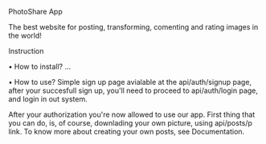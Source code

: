 PhotoShare App

  The best website for posting, transforming, comenting and rating images in the world!

Instruction
  
  • How to install?
    ...
  
  • How to use?
Simple sign up page avialable at the api/auth/signup page, after your succesfull sign up, you'll need to proceed to api/auth/login page, and login in out system.
    
After your authorization you're now allowed to use our app.
 First thing that you can do, is, of course, downlading your own picture, using api/posts/p link. 
 To know more about creating your own posts, see Documentation.
  
